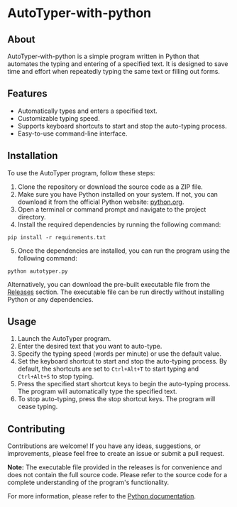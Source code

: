 # AutoTyper-with-python

## About
AutoTyper-with-python is a simple program written in Python that automates the typing and entering of a specified text. It is designed to save time and effort when repeatedly typing the same text or filling out forms.

## Features
- Automatically types and enters a specified text.
- Customizable typing speed.
- Supports keyboard shortcuts to start and stop the auto-typing process.
- Easy-to-use command-line interface.

## Installation
To use the AutoTyper program, follow these steps:

1. Clone the repository or download the source code as a ZIP file.
2. Make sure you have Python installed on your system. If not, you can download it from the official Python website: [python.org](https://www.python.org/).
3. Open a terminal or command prompt and navigate to the project directory.
4. Install the required dependencies by running the following command:

```
pip install -r requirements.txt
```

5. Once the dependencies are installed, you can run the program using the following command:

```
python autotyper.py
```


Alternatively, you can download the pre-built executable file from the [Releases](https://github.com/your-username/AutoTyper-with-python/releases) section. The executable file can be run directly without installing Python or any dependencies.

## Usage
1. Launch the AutoTyper program.
2. Enter the desired text that you want to auto-type.
3. Specify the typing speed (words per minute) or use the default value.
4. Set the keyboard shortcut to start and stop the auto-typing process. By default, the shortcuts are set to `Ctrl+Alt+T` to start typing and `Ctrl+Alt+S` to stop typing.
5. Press the specified start shortcut keys to begin the auto-typing process. The program will automatically type the specified text.
6. To stop auto-typing, press the stop shortcut keys. The program will cease typing.

## Contributing
Contributions are welcome! If you have any ideas, suggestions, or improvements, please feel free to create an issue or submit a pull request. 

**Note:** The executable file provided in the releases is for convenience and does not contain the full source code. Please refer to the source code for a complete understanding of the program's functionality.

For more information, please refer to the [Python documentation](https://docs.python.org/).
